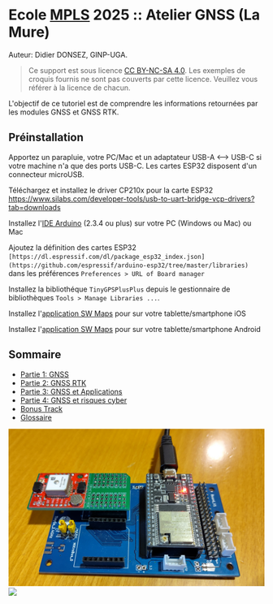 # Ecole [MPLS](https://alpes-dauphine.maisons-pour-la-science.org/) 2025 :: Atelier GNSS (La Mure)

Auteur: Didier DONSEZ, GINP-UGA.

> Ce support est sous licence [CC BY-NC-SA 4.0](https://creativecommons.org/licenses/by-nc-sa/4.0/). Les exemples de croquis fournis ne sont pas couverts par cette licence. Veuillez vous référer à la licence de chacun.

L'objectif de ce tutoriel est de comprendre les informations retournées par les modules GNSS et GNSS RTK.

## Préinstallation

Apportez un parapluie, votre PC/Mac et un adaptateur USB-A <--> USB-C si votre machine n'a que des ports USB-C. Les cartes ESP32 disposent d'un connecteur microUSB.

Téléchargez et installez le driver CP210x pour la carte ESP32 https://www.silabs.com/developer-tools/usb-to-uart-bridge-vcp-drivers?tab=downloads

Installez l'[IDE Arduino](https://www.arduino.cc/en/software) (2.3.4 ou plus) sur votre PC (Windows ou Mac) ou Mac

Ajoutez la définition des cartes ESP32 `[https://dl.espressif.com/dl/package_esp32_index.json](https://github.com/espressif/arduino-esp32/tree/master/libraries)` dans les préférences `Preferences > URL of Board manager`

Installez la bibliothéque `TinyGPSPlusPlus` depuis le gestionnaire de bibliothèques `Tools > Manage Libraries ...`.

Installez l'[application SW Maps](https://apps.apple.com/us/app/sw-maps/id6444248083) pour sur votre tablette/smartphone iOS

Installez l'[application SW Maps](https://play.google.com/store/apps/details?id=np.com.softwel.swmaps&hl=fr) pour sur votre tablette/smartphone Android


## Sommaire
* [Partie 1: GNSS](partie1-gnss.md)
* [Partie 2: GNSS RTK](partie2-rtk.md)
* [Partie 3: GNSS et Applications](partie3-applications.md)
* [Partie 4: GNSS et risques cyber](partie4-cyberrisk.md)
* [Bonus Track](bonus-track.md)
* [Glossaire](glossaire.md)


![](esp32+xa1110-mikrobus.jpg)
![](gnss-rtk-surveyor-backpack-01.jpg)
